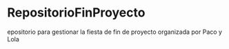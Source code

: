 # RepositorioFinProyecto
epositorio para gestionar la fiesta de fin de proyecto organizada por Paco y Lola
